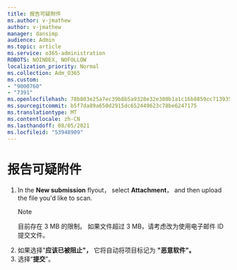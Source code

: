 ```yaml
---
title: 报告可疑附件
ms.author: v-jmathew
author: v-jmathew
manager: dansimp
audience: Admin
ms.topic: article
ms.service: o365-administration
ROBOTS: NOINDEX, NOFOLLOW
localization_priority: Normal
ms.collection: Adm_O365
ms.custom:
- "9000760"
- "7391"
ms.openlocfilehash: 78b803e25a7ec39b8b5a9328e32e380b1a1c16b8859cc713935f38590b1bf3ea
ms.sourcegitcommit: b5f7da89a650d2915dc652449623c78be6247175
ms.translationtype: MT
ms.contentlocale: zh-CN
ms.lasthandoff: 08/05/2021
ms.locfileid: "53948909"
---
```

# <a name="report-suspicious-attachments"></a>报告可疑附件

1. In the **New submission** flyout， select **Attachment**， and then upload the file you'd like to scan.
    > [!NOTE]
    > 目前存在 3 MB 的限制。 如果文件超过 3 MB，请考虑改为使用电子邮件 ID 提交文件。
2. 如果选择"**应该已被阻止"，** 它将自动将项目标记为 **"恶意软件"。**
3. 选择“**提交**”。
